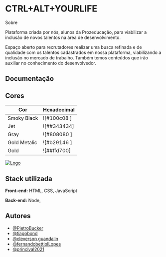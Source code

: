 
# CTRL+ALT+YOURLIFE

Sobre

Plataforma criada por nós, alunos da Prozeducação, para viabilizar a inclusão de novos talentos na área de desenvolvimento.

Espaço aberto para recrutadores realizar uma busca refinada e de qualidade com os talentos cadastrados em nossa plataforma, viabilizando a inclusão no mercado de trabalho. Também temos conteúdos que irão auxiliar no conhecimento do desenvolvedor.

## Documentação

## Cores

| Cor               | Hexadecimal  |
| ----------------- | ------------ |
| Smoky Black       | ![#100c08 ]
| Jet               | ![##343434]
| Gray              | ![#808080 ] 
| Gold Metalic      | ![#b29146 ]
| Gold              | ![##ffd700]           

[![Logo](https://dev-to-uploads.s3.amazonaws.com/uploads/articles/th5xamgrr6se0x5ro4g6.png)](https://github.com/PietroBucker/CTRL-ALT-YOURLIFE/blob/main/img/logo-2x.png?raw=true)


## Stack utilizada

**Front-end:** HTML, CSS, JavaScript

**Back-end:** Node, 

## Autores

- [@PietroBucker](https://github.com/PietroBucker)
- [@tiagobond](https://github.com/tiagobond)
- [@cleverson guandalin](https://github.com/CleverGnd)
- [@fernandobettiolLopes](https://github.com/FernandoBettiolLopes)
- [@princival2021](https://github.com/Princival2021)


